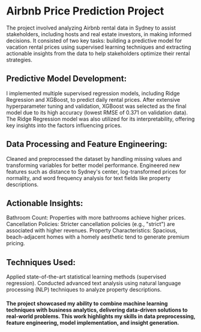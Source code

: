 # Airbnb Price Prediction Project
The project involved analyzing Airbnb rental data in Sydney to assist stakeholders, including hosts and real estate investors, in making informed decisions. It consisted of two key tasks: building a predictive model for vacation rental prices using supervised learning techniques and extracting actionable insights from the data to help stakeholders optimize their rental strategies.
## Predictive Model Development:
I implemented multiple supervised regression models, including Ridge Regression and XGBoost, to predict daily rental prices. After extensive hyperparameter tuning and validation, XGBoost was selected as the final model due to its high accuracy (lowest RMSE of 0.371 on validation data). The Ridge Regression model was also utilized for its interpretability, offering key insights into the factors influencing prices.

## Data Processing and Feature Engineering:

Cleaned and preprocessed the dataset by handling missing values and transforming variables for better model performance.
Engineered new features such as distance to Sydney's center, log-transformed prices for normality, and word frequency analysis for text fields like property descriptions.

## Actionable Insights:
Bathroom Count: Properties with more bathrooms achieve higher prices.
Cancellation Policies: Stricter cancellation policies (e.g., "strict") are associated with higher revenues.
Property Characteristics: Spacious, beach-adjacent homes with a homely aesthetic tend to generate premium pricing.

## Techniques Used:
Applied state-of-the-art statistical learning methods (supervised regression).
Conducted advanced text analysis using natural language processing (NLP) techniques to analyze property descriptions.

#### The project showcased my ability to combine machine learning techniques with business analytics, delivering data-driven solutions to real-world problems. This work highlights my skills in data preprocessing, feature engineering, model implementation, and insight generation.


